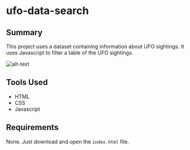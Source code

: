 # ufo-data-search

## Summary
This project uses a dataset containing information about UFO sightings. It uses Javascript to filter a table of the UFO sightings.

![alt-text](https://raw.githubusercontent.com/jonathanpiech/ufo-data-search/master/ufo1.png "Image of page")

## Tools Used
- HTML
- CSS
- Javascript

## Requirements
None. Just download and open the `index.html` file.
